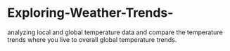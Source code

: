 # Exploring-Weather-Trends-
 analyzing local and global temperature data and compare the temperature trends where you live to overall global temperature trends.

